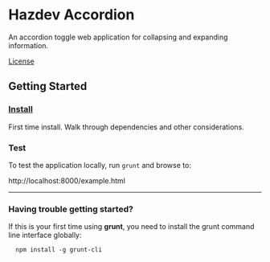 Hazdev Accordion
================

An accordion toggle web application for collapsing and expanding information.

[License](LICENSE.md)

## Getting Started ##

### [Install](readme_dependency_install.md) ###
First time install. Walk through dependencies and other considerations.

### Test ###
To test the application locally, run `grunt` and browse to:

  http://localhost:8000/example.html

---
### Having trouble getting started? ###

If this is your first time using **grunt**, you need to install the grunt
command line interface globally:

      npm install -g grunt-cli
